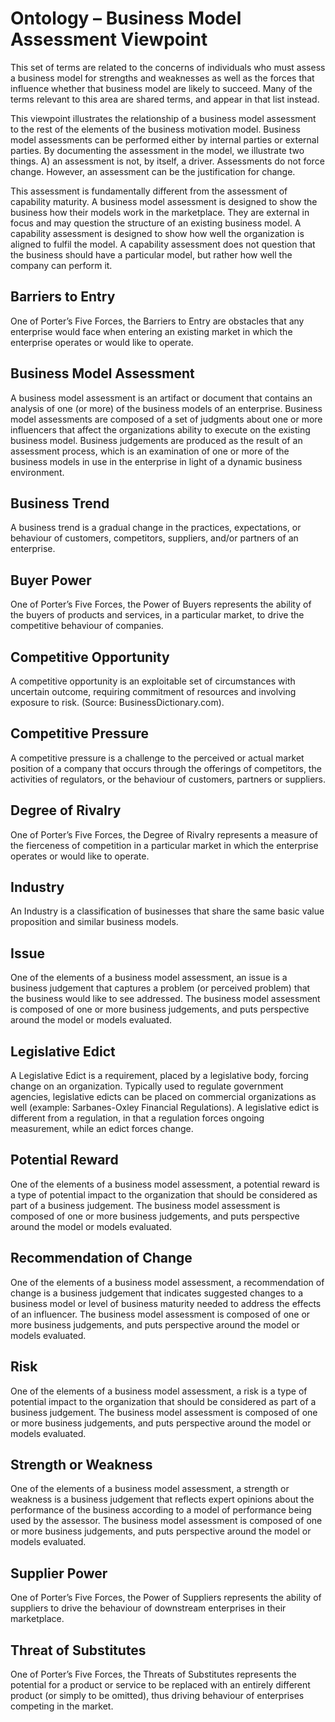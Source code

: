 # Ontology – Business Model Assessment Viewpoint
This set of terms are related to the concerns of individuals who must assess a business model for strengths and weaknesses as well as the forces that influence whether that business model are likely to succeed.  Many of the terms relevant to this area are shared terms, and appear in that list instead.

This viewpoint illustrates the relationship of a business model assessment to the rest of the elements of the business motivation model.  Business model assessments can be performed either by internal parties or external parties. By documenting the assessment in the model, we illustrate two things.  A) an assessment is not, by itself, a driver. Assessments do not force change. However, an assessment can be the justification for change.

This assessment is fundamentally different from the assessment of capability maturity.  A business model assessment is designed to show the business how their models work in the marketplace.  They are external in focus and may question the structure of an existing business model.  A capability assessment is designed to show how well the organization is aligned to fulfil the model. A capability assessment does not question that the business should have a particular model, but rather how well the company can perform it.

## Barriers to Entry
One of Porter’s Five Forces, the Barriers to Entry are obstacles that any enterprise would face when entering an existing market in which the enterprise operates or would like to operate.

## Business Model Assessment
A business model assessment is an artifact or document that contains an analysis of one (or more) of the business models of an enterprise. Business model assessments are composed of a set of judgments about one or more influencers that affect the organizations ability to execute on the existing business model.  Business judgements are produced as the result of an assessment process, which is an examination of one or more of the business models in use in the enterprise in light of a dynamic business environment.

## Business Trend
A business trend is a gradual change in the practices, expectations, or behaviour of customers, competitors, suppliers, and/or partners of an enterprise.

## Buyer Power
One of Porter’s Five Forces, the Power of Buyers represents the ability of the buyers of products and services, in a particular market, to drive the competitive behaviour of companies.

## Competitive Opportunity
A competitive opportunity is an exploitable set of circumstances with uncertain outcome, requiring commitment of resources and involving exposure to risk. (Source: BusinessDictionary.com).

## Competitive Pressure
A competitive pressure is a challenge to the perceived or actual market position of a company that occurs through the offerings of competitors, the activities of regulators, or the behaviour of customers, partners or suppliers.

## Degree of Rivalry
One of Porter’s Five Forces, the Degree of Rivalry represents a measure of the fierceness of competition in a particular market in which the enterprise operates or would like to operate.

## Industry
An Industry is a classification of businesses that share the same basic value proposition and similar business models.

## Issue
One of the elements of a business model assessment, an issue is a business judgement that captures a problem (or perceived problem) that the business would like to see addressed.  The business model assessment is composed of one or more business judgements, and puts perspective around the model or models evaluated.

## Legislative Edict
A Legislative Edict is a requirement, placed by a legislative body, forcing change on an organization.  Typically used to regulate government agencies, legislative edicts can be placed on commercial organizations as well (example: Sarbanes-Oxley Financial Regulations).  A legislative edict is different from a regulation, in that a regulation forces ongoing measurement, while an edict forces change.

## Potential Reward
One of the elements of a business model assessment, a potential reward is a type of potential impact to the organization that should be considered as part of a business judgement.  The business model assessment is composed of one or more business judgements, and puts perspective around the model or models evaluated.

## Recommendation of Change
One of the elements of a business model assessment, a recommendation of change is a business judgement that indicates suggested changes to a business model or level of business maturity needed to address the effects of an influencer.  The business model assessment is composed of one or more business judgements, and puts perspective around the model or models evaluated.

## Risk
One of the elements of a business model assessment, a risk is a type of potential impact to the organization that should be considered as part of a business judgement.  The business model assessment is composed of one or more business judgements, and puts perspective around the model or models evaluated.

## Strength or Weakness
One of the elements of a business model assessment, a strength or weakness is a business judgement that reflects expert opinions about the performance of the business according to a model of performance being used by the assessor.  The business model assessment is composed of one or more business judgements, and puts perspective around the model or models evaluated.

## Supplier Power
One of Porter’s Five Forces, the Power of Suppliers represents the ability of suppliers to drive the behaviour of downstream enterprises in their marketplace.

## Threat of Substitutes
One of Porter’s Five Forces, the Threats of Substitutes represents the potential for a product or service to be replaced with an entirely different product (or simply to be omitted), thus driving behaviour of enterprises competing in the market.
